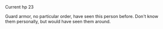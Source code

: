 Current hp 23

Guard armor, no particular order, have seen this person before. Don't know them personally, but would have seen them around.

